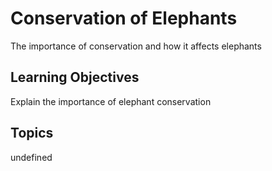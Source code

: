 # Conservation of Elephants

The importance of conservation and how it affects elephants

## Learning Objectives
Explain the importance of elephant conservation

## Topics
undefined